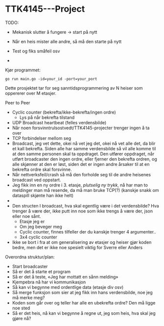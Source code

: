 # TTK4145---Project


TODO: 
- Mekanisk slutter å fungere -> start på nytt
- Når en heis mister alle andre, så må den starte på nytt
- Test og fiks småfeil osv

- 



Kjør programmet:
```
go run main.go -id=your_id -port=your_port
```

Dette prosjektet tar for seg sanntidsprogrammering av N heiser som oppererer over M etasjer. 


Peer to Peer

- Cyclic counter (bekrefta/ikke-bekrefta/ingen ordre)
    - Lys på når bekrefta tilstand
- UDP Broadcast heartbeat (felles verdensbilde)
- Når noen forsvinntrulsostvedt/TTK4145-projecter trenger ingen å ta over
- TCP forbindelser mellom seg
- Broadcast, jeg vet dette, okei nå vet jeg det, okei nå vet alle det, da blir et kall bekrefta. Siden alle har samme verdensbilde så vil alle komme til at den samme personen skal ta oppdraget. Den utfører oppdraget, når utført broadcaster den ingen ordre, eller fjerner den bekrefta ordren, og alle skjønner at den er løst, siden det er ingen andre årsaker til at en bekrefta ordre skal forsvinne. 
- Når nettverksfeil/crash så må den forholde seg til de andre heisenes broadcast ved oppstart. 
- Jeg fikk inn en ny ordre i 3. etasje, *plutselig ny trykk*, nå har man to meldinger man må resende, da må man bruke TCP(?) (kanskje snakk om dataspill skjønte han ikke helt)
- 
-  Den structen I broadcast, hva skal egentlig være i det verdensbilde? Hva trenger å være der, ikke putt inn noe som ikke trengs å være der, json eller noe sånt. 
    - Etasje jeg er 
    - Om jeg beveger meg
    - Cyclic counter, finnes tilfeller der du kanskje trenger 4 argumenter.. 
    - 3x4 cyclic counter
- Ikke se bort i fra at om generalisering av etasjer og heiser gjør koden bedre, men det er ikke noe spesielt viktig for Sverre eller Anders


Overordna struktur/plan: 
- Start broadcaster
- Så er det å starte et program 
- Så er det å teste, «Jeg har mottatt en sånn melding» 
- Kjempebra nå har vi kommunikasjon
- Så kan vi begynne med ordentlige data (etasje div osv)
- Så merge funksjon som sier at jeg fikk inn hans verdensbilde, noe jeg må merke meg? 
- Koden som går over og teller har alle en ubekrefta ordre? Den må ligge noe sted
- Så er det heis, nå kan vi begynne å regne ut, jeg som heis, hva skal jeg gjøre nå?
